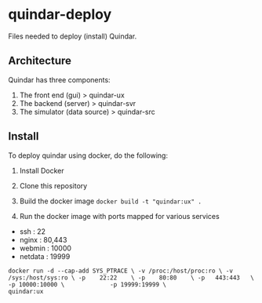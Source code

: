 # quindar-deploy
Files needed to deploy (install) Quindar.


## Architecture

Quindar has three components:

1. The front end (gui)          > quindar-ux
2. The backend (server)         > quindar-svr
3. The simulator (data source)  > quindar-src




## Install

To deploy quindar using docker, do the following:

1. Install Docker
2. Clone this repository

3. Build the docker image
`docker build -t "quindar:ux" .`

4. Run the docker image with ports mapped for various services 

 * ssh     : 22
 * nginx   : 80,443
 * webmin  : 10000
 * netdata : 19999
 
`docker run -d --cap-add SYS_PTRACE \
			-v /proc:/host/proc:ro \
			-v /sys:/host/sys:ro \
			-p    22:22    \
			-p    80:80    \
			-p   443:443   \
			-p 10000:10000 \			
			-p 19999:19999 \						
			quindar:ux`
